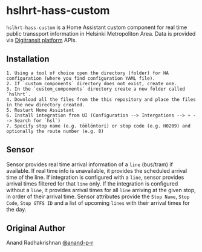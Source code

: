 # hslhrt-hass-custom
`hslhrt-hass-custom` is a Home Assistant custom component for real time public transsport information in Helsinki Metropoliton Area. Data is provided via [Digitransit platform](https://digitransit.fi/en/) APIs.

## Installation

    1. Using a tool of choice open the directory (folder) for HA configuration (where you find configuration YAML file).
    2. If `custom_components` directory does not exist, create one.
    3. In the `custom_components` directory create a new folder called `hslhrt`.
    4. Download all the files from the this repository and place the files in the new directory created.
    5. Restart Home Assistant
    6. Install integration from UI (Configuration --> Intergations --> + --> Search for `hsl`)
    7. Specify stop name (e.g. töölöntori) or stop code (e.g. H0209) and optionally the route number (e.g. 8) 

## Sensor

Sensor provides real time arrival information of a `line` (bus/tram) if available. If real time info is unavailable, it provides the scheduled arrival time of the line. If integration is configured with a `line`, sensor provides arrival times filtered for that `line` only. If the integration is configured without a `line`, it provides arrival times for all `line` arriving at the given stop, in order of their arrival time. Sensor attributes provide the `Stop Name`, `Stop Code`, `Stop GTFS ID` and a list of upcoming `lines` with their arrival times for the day.

## Original Author
Anand Radhakrishnan [@anand-p-r](https://github.com/anand-p-r)